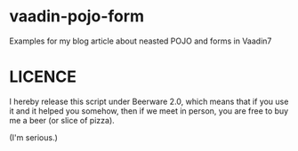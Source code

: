 vaadin-pojo-form
================

Examples for my blog article about neasted POJO and forms in Vaadin7


LICENCE
================

I hereby release this script under Beerware 2.0, which means that if you use it and it helped you somehow, then if we meet in person, you are free to buy me a beer (or slice of pizza).

(I'm serious.)
